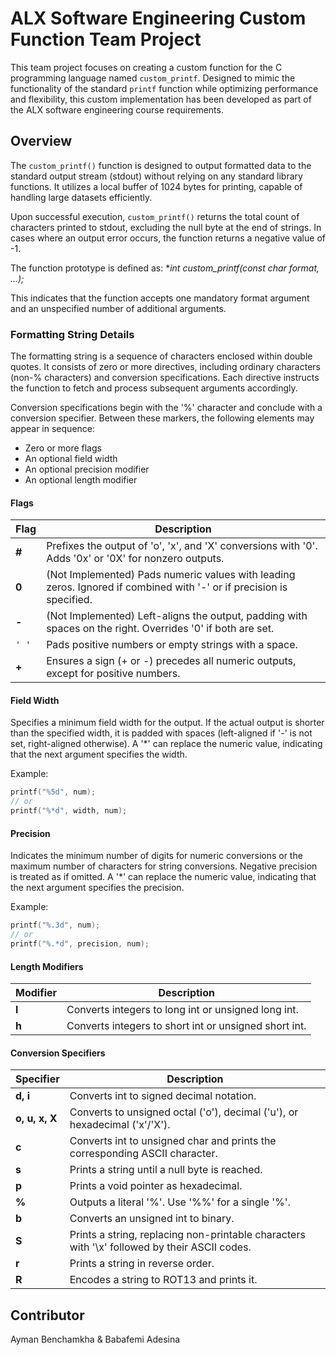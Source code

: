 # ALX Software Engineering Custom Function Team Project

This team project focuses on creating a custom function for the C programming language named `custom_printf`. Designed to mimic the functionality of the standard `printf` function while optimizing performance and flexibility, this custom implementation has been developed as part of the ALX software engineering course requirements.

## Overview

The `custom_printf()` function is designed to output formatted data to the standard output stream (stdout) without relying on any standard library functions. It utilizes a local buffer of 1024 bytes for printing, capable of handling large datasets efficiently.

Upon successful execution, `custom_printf()` returns the total count of characters printed to stdout, excluding the null byte at the end of strings. In cases where an output error occurs, the function returns a negative value of -1.

The function prototype is defined as: **int custom_printf(const char *format, ...);**

This indicates that the function accepts one mandatory format argument and an unspecified number of additional arguments.

### Formatting String Details

The formatting string is a sequence of characters enclosed within double quotes. It consists of zero or more directives, including ordinary characters (non-% characters) and conversion specifications. Each directive instructs the function to fetch and process subsequent arguments accordingly.

Conversion specifications begin with the '%' character and conclude with a conversion specifier. Between these markers, the following elements may appear in sequence:

- Zero or more flags
- An optional field width
- An optional precision modifier
- An optional length modifier

#### Flags

| Flag | Description |
|------|-------------|
| **#** | Prefixes the output of 'o', 'x', and 'X' conversions with '0'. Adds '0x' or '0X' for nonzero outputs. |
| **0** | (Not Implemented) Pads numeric values with leading zeros. Ignored if combined with '-' or if precision is specified. |
| **-** | (Not Implemented) Left-aligns the output, padding with spaces on the right. Overrides '0' if both are set. |
| `' '` | Pads positive numbers or empty strings with a space. |
| **+** | Ensures a sign (+ or -) precedes all numeric outputs, except for positive numbers. |

#### Field Width

Specifies a minimum field width for the output. If the actual output is shorter than the specified width, it is padded with spaces (left-aligned if '-' is not set, right-aligned otherwise). A '*' can replace the numeric value, indicating that the next argument specifies the width.

Example:
```c
printf("%5d", num);
// or
printf("%*d", width, num);
```

#### Precision

Indicates the minimum number of digits for numeric conversions or the maximum number of characters for string conversions. Negative precision is treated as if omitted. A '*' can replace the numeric value, indicating that the next argument specifies the precision.

Example:
```c
printf("%.3d", num);
// or
printf("%.*d", precision, num);
```

#### Length Modifiers

| Modifier | Description |
|----------|-------------|
| **l** | Converts integers to long int or unsigned long int. |
| **h** | Converts integers to short int or unsigned short int. |

#### Conversion Specifiers

| Specifier | Description |
|-----------|-------------|
| **d, i** | Converts int to signed decimal notation. |
| **o, u, x, X** | Converts to unsigned octal ('o'), decimal ('u'), or hexadecimal ('x'/'X'). |
| **c** | Converts int to unsigned char and prints the corresponding ASCII character. |
| **s** | Prints a string until a null byte is reached. |
| **p** | Prints a void pointer as hexadecimal. |
| **%** | Outputs a literal '%'. Use '%%' for a single '%'. |
| **b** | Converts an unsigned int to binary. |
| **S** | Prints a string, replacing non-printable characters with '\x' followed by their ASCII codes. |
| **r** | Prints a string in reverse order. |
| **R** | Encodes a string to ROT13 and prints it. |

## Contributor

Ayman Benchamkha & Babafemi Adesina

